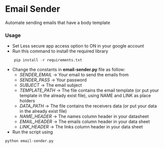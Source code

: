 # Email Sender
Automate sending emails that have a body template


### Usage
- Set Less secure app access option to ON in your google account
- Run this command to install the required library
```py
    pip install -r requirements.txt
```
- Change the constants in **email-sender.py** file as follow:
  - *SENDER_EMAIL* -> Your email to send the emails from
  - *SENDER_PASS* -> Your password
  - *SUBJECT* -> The email subject
  - *TEMPLATE_PATH* -> The file contains the email template (or put your template in the already exist file), using NAME and LINK as place holders
  - *DATA_PATH* -> The file contains the receivers data (or put your data in the already exist file)
  - *NAME_HEADER* -> The names column header in your datasheet
  - *EMAIL_HEADER* -> The emails column header in your data sheet
  - *LINK_HEADER* -> The links column header in your data sheet
- Run the script using
```py
python email-sender.py
```
